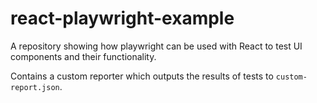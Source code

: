 # react-playwright-example

A repository showing how playwright can be used with React to test UI components and their functionality.

Contains a custom reporter which outputs the results of tests to `custom-report.json`.